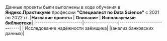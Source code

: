 Данные проекты были выполнены в ходе обучения в **Яндекс.Практикуме** профессии **"Специалист по Data Science"** c 2021 по 2022 гг.
|**Название 
проекта**   | **Описание**    | **Используемые библиотеки**|
|-----------------------|-----------------|----------------------------|
| Исследование надёжности заёмщика|
|(анализ банковских данных)|
